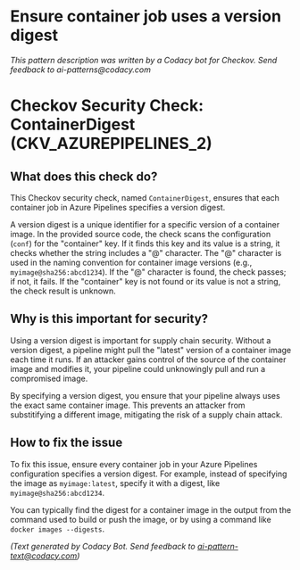 # Ensure container job uses a version digest

_This pattern description was written by a Codacy bot for Checkov. Send feedback to ai-patterns@codacy.com_

# Checkov Security Check: ContainerDigest (CKV_AZUREPIPELINES_2)

## What does this check do?

This Checkov security check, named `ContainerDigest`, ensures that each container job in Azure Pipelines specifies a version digest.

A version digest is a unique identifier for a specific version of a container image. In the provided source code, the check scans the configuration (`conf`) for the "container" key. If it finds this key and its value is a string, it checks whether the string includes a "@" character. The "@" character is used in the naming convention for container image versions (e.g., `myimage@sha256:abcd1234`). If the "@" character is found, the check passes; if not, it fails. If the "container" key is not found or its value is not a string, the check result is unknown.

## Why is this important for security?

Using a version digest is important for supply chain security. Without a version digest, a pipeline might pull the "latest" version of a container image each time it runs. If an attacker gains control of the source of the container image and modifies it, your pipeline could unknowingly pull and run a compromised image.

By specifying a version digest, you ensure that your pipeline always uses the exact same container image. This prevents an attacker from substitifying a different image, mitigating the risk of a supply chain attack.

## How to fix the issue

To fix this issue, ensure every container job in your Azure Pipelines configuration specifies a version digest. For example, instead of specifying the image as `myimage:latest`, specify it with a digest, like `myimage@sha256:abcd1234`.

You can typically find the digest for a container image in the output from the command used to build or push the image, or by using a command like `docker images --digests`.

_(Text generated by Codacy Bot. Send feedback to ai-pattern-text@codacy.com)_
